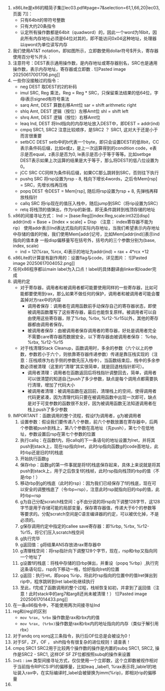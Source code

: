 1. x86Lite是x86的精简子集[[lec03.pdf#page=7&selection=61,1,66,20|lec03, 页面 7]]：
	- 只有64bit的带符号整数
	- 只有大约20条指令
	- 认定所有操作数都是64bit（quadword）的，因此一个word为16bit，因此所有内存地址必须是64位对其的，即不能访问0x04这种地址，处理器以qword为单位读写内存
2. 我们使用AT&T notation，即如图所示，立即数使用dollar符号$开头，寄存器使用百分号%开头：
3. 注意符号：DEST表示通用操作数，是内存地址或寄存器别名，SRC也是通用操作数，表示内存地址，寄存器或立即数
	. 
		![[Pasted image 20250617001706.png]]
4. 一些你没接触过的指令：
	 - neg DEST  取DEST的2的补码
	 - imul SRC, Reg  乘法，Reg = Reg * SRC，只保留乘法结果的低64位，字母i表示signed有符号乘法
	 - sarq Amt, DEST 算数右移Amt位 sar = shift arithmetic right
	 - shlq Amt, DEST 逻辑（按位）左移Amt位 shl = shift left
	 - shrq Amt, DEST 逻辑（按位）右移Amt位
	 - leaq Ind, DEST 将Ind指向的内存地址放入DEST中，即DEST = addr(ind)
	 - cmpq SRC1, SRC2 注意比较顺序，是SRC2 ？ SRC1, 这对大于还是小于而言很重要
	 - setbCC DEST setb中的b代表一个byte，即只会设置DEST的低8bit，CC表示条件码后缀，比如e或z，是上一次运算得到的condition code，e表示是否equal，z表示是否为0, le表示是否小于等于等等。比如setbge DEST表示如果上次运算的结果是大于等于，那么将DEST的低八位设置为0。
	 - jCC SRC CC同样为条件码后缀，如果CC那么跳转到SRC，否则往下执行
	 - pushq SRC 将rsp设置为rsp - 8, 栈向下增长4words，之后令Mem\[rsp] = SRC，先增长栈再压栈
	 - popq DEST 令DEST = Mem\[rsp], 随后将rsp设置为rsp + 8, 先弹栈再释放栈指针
	 - callq SRC 将rip现在的值压入栈中，随后jump到SRC（将rip设置为SRC）
	 - retq 将栈顶的值弹出，作为rip的新值，即无条件跳转到栈顶存储的地址
5. x86的间接寻址方式：
	Ind := \[base:Reg]\[index:Reg,scale:int32]\[disp]
	addr(ind) = Base + \[Index × scale] + Disp
	（注意： index寄存器不能为rip）
	使用addr表示Ind表达式指向的实际内存地址，当我们希望表示内存地址中存储的值的时候，我们使用Mem\[addr]记号，比如Mem\[addr(ind)]表示ind指向的值本身
	一般disp偏移量写在括号外，括号内的三个参数分别为(base, index, scale)
	- ind = 12(%rax, %rcx, 4)表示的地址为addr(ind) = rax + 4\*rcx +12
6. x86Lite的计算是有副作用的：设置flag与code，详见图片：
	![[Pasted image 20250617004052.png]]
7. 任何x86程序都以main label为入口点！label的具体翻译由linker和loader完成
8. 调用约定
	- 对于寄存器，调用者和被调用者都可能要使用同样的一些寄存器，比如可能都要使用到rax，那么如果不做任何的保护，调用者和被调用者可能会覆盖掉对方rax中的内容
		- 调用者保存：调用者在调用函数前手动保存自己的寄存器状态，即使被调用函数覆写了这些寄存器，最后也能恢复原样。被调用者可以自由使用这些寄存器，除了%rbp, %rbx, %r12-%r15以外，其他的寄存器都由调用者保存。
		- 被调用者保存：由被调用者保存调用者的寄存器，好处是调用者完全不需要care寄存器而数据安全，以下寄存器由被调用者保存：
			%rbp, %rbx, %r12-%r15
	- 对于栈清理Stack Cleanup，函数调用时，多余的参数（六个以上的参数，参数若小于六个，则依靠寄存器传递参数）传递是靠压栈实现的（注意：压栈顺序为右手侧的参数先压入栈中），当函数结束后，栈中的多余参数必须被清理（这里的“清理”其实很简单，就是回退栈指针即可）。
		- 调用者清理：调用者在函数返回后将栈指针调整回去，简单，调用者可以很清楚的知道自己push了多少参数，缺点是每个调用点都需要执行清理，增加了代码大小
		- 被调用者清理：被调用函数在返回前，清理栈上的空间，使得调用者代码更紧凑，因为清理代码只要在被调用函数中出现一次即可，缺点是对于可变参数的函数很不友好，因为被调用函数无法知道调用者在栈上push了多少参数
9. IMPORTANT：函数调用的整个流程，假设f为调用者，g为被调用者
	1. 设置参数：假设我们要传递八个参数，前六个参数放置在寄存器中，后两个参数被push到栈上，第八个参数在高地址（先push），第七个在低地址，参数设置后rsp在第七个参数的位置
	2. 执行callq：在函数f内，将callq的下一条语句的地址设置为Iret，并将其push到stack上，现在rsp指向Iret，此时rip指向函数g的code首地址，此时rbp还是旧的f的栈底
	3. 开始执行函数g
	4. 保存rbp：函数g的第一件事就是将f的栈底保存起来，具体上来说就是将其push到stack上，用于之后恢复f的栈帧，此时rsp指向栈顶的rbp的值（不是rbp！）
	5. 移动rbp到g的栈底（此时的rsp）：因为我们已经保存了f的栈底，现在可以安全的调整栈底了（令rbp=rsp），注意此时rsp就指向旧的rbp的值，此时rbp=rsp
	6. g为自己分配scratch栈空间：g不由分说的将rsp向下调整128字节，这128字节是用于存储可能的局部变量，保存寄存器值，传递大于6个的参数等等要求的。分配scratch空间是C语言编译器的约定，可以被优化掉，不是必须的。
	7. g保存调用约定中指定的callee save寄存器：即%rbp, %rbx, %r12-%r15，将它们压入scratch栈空间
	8. g执行完毕
	9. g返回值：g将结果ANS存放进rax寄存器中
	10. g清理栈空间：将rsp指针向下调整128个字节，现在，rsp和rbp又指向同一个地址了
	11. g设置f的栈底：将栈中存储的旧rbp弹出，并重设（popq %rbp）,执行完这条语句后，rsp向下移动一格，恰好指向Iret的位置
	12. g返回：执行ret，即popq %rip，将此时rsp指向的位置中的值Iret弹出到rip中，程序跳转到Iret label处继续执行
	13. 至此，f完成了函数调用的整个过程，栈帧恢复如初，并拿到了返回值（注意！此时stack中的arg7和arg8还尚未被清理！）
	![[Pasted image 20250617014433.png]]
10. 在一条x86指令中，不能使用两次间接寻址Ind
11. reg和(reg)的区别
	- `mov %rax, %rbx` 操作数是rax和rbx内的值
	- `mov %rax, (%rbx)`操作数是rax和rbx内的地址指向的内存（类似于解引用rbx）
12. 对于andq orq xorq这三条指令，执行后OF位总是会被设为0！
13. 对于SF，ZF，OF ， shift指令有很复杂的进位规则！请查表！
14. cmpq SRC1 SRC2用于比较两个操作数的操作是内置的subq SRC1, SRC2, 操作是SRC2 - SRC1, 这样OF SF ZF位都按照subq的操作来设置
15. `Ind1` : `imm` 类型间接寻址方式，仅仅使用一个立即数，这个立即数被视作相对于当前指令RIP(CS:IP)的偏移量，比如leaq \_label1, %rax表示将\_lable1的地址装入rax中，在实际编译时_label会被替换为imm(%rip)，即相对rip的偏移量
16. 